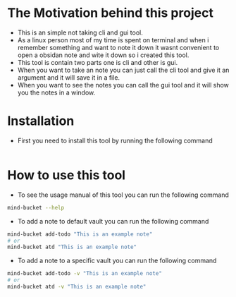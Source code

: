 # The Motivation behind this project 
- This is an simple not taking cli and gui tool.
- As a linux person most of my time is spent on terminal and when i remember something and want to note it down it wasnt 
convenient to open a obsidan note and wite it down so i created this tool.
- This tool is contain two parts one is cli and other is gui.
- When you want to take an note you can just call the cli tool and give it an argument and it will save it in a file.
- When you want to see the notes you can call the gui tool and it will show you the notes in a window.

# Installation
- First you need to install this tool by running the following command
```bash
```

# How to use this tool
- To see the usage manual of this tool you can run the following command
```bash
mind-bucket --help
```
- To add a note to default vault you can run the following command
```bash
mind-bucket add-todo "This is an example note"
# or
mind-bucket atd "This is an example note"
```

- To add a note to a specific vault you can run the following command
```bash
mind-bucket add-todo -v "This is an example note"
# or
mind-bucket atd -v "This is an example note"
```
